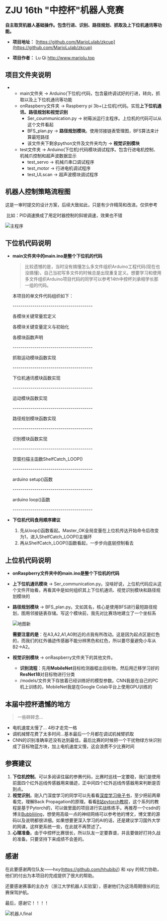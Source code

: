 # ZJU 16th "中控杯"机器人竞赛

**自主取货机器人基础操作。包含行进、识别、路径规划、抓取及上下位机通讯等功能。**

- **项目地址：** [https://github.com/MarioLulab/zkcup](https://github.com/MarioLulab/zkcup)

- **项目作者：** Lu Qi http://www.mariolu.top

## 项目文件夹说明

- * main文件夹 -> Arduino(下位机)代码，包含最终调试好的行进，转向，抓取以及上下位机通讯等功能
  * onRaspberry文件夹 -> Raspberry pi 3b+(上位机)代码。实现**上下位机通讯、路径规划和视觉识别**
    * Ser_coummunication.py -> 树莓派运行主程序。上位机的代码可以从这个文件看起
    * BFS_plan.py -> **路径规划模块**。使用邻接链表管理图，BFS算法来计算最短路径
    * 该文件夹下剩余python文件及文件夹均为 -> **视觉识别模块**
  * test文件夹 -> Arduino(下位机)代码模块调试程序。包含行进电机控制、机械爪控制和超声波数据显示
    * test_servo -> 机械爪串口调试程序
    * test_motor -> 行进电机调试程序
    * test_ULscan -> 超声波模块调试程序

## 机器人控制策略流程图

​		这是一审时提交的设计方案，后续大致如此，只是有少许精简和改进。仅供参考

​		比如：PID调速换成了用定时器控制的斜坡调速，效果也不错

![主程序](./主程序.png)

## 下位机代码说明

* **main文件夹中的main.ino是整个下位机的代码**

  > 比较遗憾的是，当时没有搞懂怎么多文件组织Arduino工程代码(现在也没搞懂)，自己当初写多文件的时候总是出现重复定义。想要学习和使用多文件组织Arduino项目代码的同学可以参考14th中控杯刘承相学长那一组的代码。

  本项目的单文件代码组织如下：

  \----------------------------------------

  各模块关键常量宏定义

  各模块关键变量定义与初始化

  各模块函数声明

  \----------------------------------------

  抓取运动模块函数实现

  \----------------------------------------

  下位机通讯模块函数实现

  \----------------------------------------

  运动模块函数实现

  \----------------------------------------

  路径规划模块函数实现

  \----------------------------------------

  识别模块函数实现

  \----------------------------------------

  货窗扫描主函数ShelfCatch_LOOP()

  \----------------------------------------

  arduino setup()函数

  \----------------------------------------

  arduino loop()函数

  \----------------------------------------

* **下位机代码食用顺序建议**

  1. 先从loop()函数看起。Master_OK全局变量在上位机传达开始命令后改变为1，进入ShelfCatch_LOOP()主循环
  2. 再从ShelfCatch_LOOP()函数看起，一步步向底层控制看去



## 上位机代码说明

* **onRaspberry文件夹中的main.ino是整个下位机的代码**

* **上下位机通讯模块** -> Ser_communication.py。没啥好说，上位机代码应从这个文件开始看，再看其中是如何组织其上下位机通讯、视觉识别模块和路径规划模块的

* **路径规划模块** -> BFS_plan.py。文如其名，核心是使用BFS进行最短路径规划，图用邻接链表存储。写这个模块前，我先对比赛场地建立了一个坐标系

  ![地图新](./地图新.jpg)

  **需要注意的是**：在A3,A2,A1,A0附近的点我有所改动。这是因为起点区是红色的，而我们的红外循迹传感器不能分辨黑色和红色，所以要尽量避免小车从B2->A2。

* **视觉识别模块** -> onRaspberry文件夹下的其他文件。

  * **识别流程**：先用**MobileNet**目标检测器框出目标物，然后用迁移学习好的**ResNet18**对目标物进行分类
  * /models/文件夹下存放着已经训练好的模型参数。CNN我是在自己的PC机上训练的，MobileNet我是在Google Colab平台上使用GPU训练的



## 本届中控杯遗憾的地方

> 一些碎碎念...

* 电机速度太慢了... 4秒才走完一格
* 调机械臂花费了太多时间...基本最后一个月都在调试机械臂抓取
* CNN的识别准确率还没有达到最佳。最后比赛的时候把一个干扰物绿方块识别成了目标物蓝方块，加上电机速度又慢，这会浪费不少比赛时间



## 参赛建议

1. **下位机控制**。可以多阅读往届的参赛代码，比赛时巡线一定要稳，我们是使用前面四个红外巡线传感器用来循迹，正中间四个红外巡线传感器用来判断是否到点。
2. **视觉识别**。刚入门深度学习的同学可以先看看[深度学习电子书](http://neuralnetworksanddeeplearning.com/)，至少把前两章看完，理解Back Propagation的原理。看看[B站pytorch教程](https://www.bilibili.com/video/BV12741177Cu?from=search&seid=3050657063860714723)，这个系列的教程是基于Pytorch的，可以做里面的项目进行实战练练手。再推荐一个csdn的博主[Bubbliiiing](https://blog.csdn.net/weixin_44791964)，想使用高级一点的神经网络可以参考他的博文，博文里的源码以及说明都很详细。如果想要更深入学习的AI的话，还是建议学习国外大学的网课，这样更系统一些，在此就不再赘述了。
3. **心理准备**。由于中控杯比赛很长，所以队友一定要靠谱，并且要做好打持久战的准备。只要坚持下来成绩不会差的。

## 感谢

在此要感谢两位队友——hxy(https://github.com/hhubibi/) 和 xpy 的倾力协助，他们的付出为本项目的完成提供了很大的帮助。

还要感谢赛事的主办方（浙江大学机器人实验室），感谢他们为这场周期很长的比赛保驾护航。

最后，感谢它！！！！

![机器人final](./机器人final.jpg)






